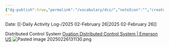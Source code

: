 ```yaml
---
{"dg-publish":true,"permalink":"/vocabulary/dcs/","noteIcon":"","created":"2025-05-20T09:18:17.458-05:00"}
---
```


Date: [[-Daily Activity Log-/2025 02-February 26\|2025 02-February 26]]

Distributed Control System
[Ovation Distributed Control System | Emerson US](https://www.emerson.com/en-us/automation/control-and-safety-systems/distributed-control-systems-dcs/ovation-distributed-control-system)
![Pasted image 20250226131130.png](/img/user/Pasted%20image%2020250226131130.png)